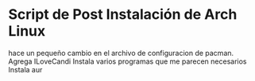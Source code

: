 # Script de Post Instalación de Arch Linux

hace un pequeño cambio en el archivo de configuracion de pacman. Agrega ILoveCandi
Instala varios programas que me parecen necesarios
Instala aur